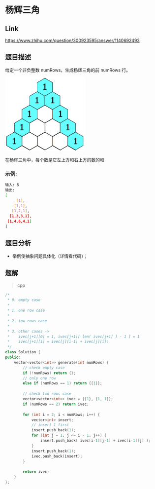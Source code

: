 # **杨辉三角**

## **Link**

<https://www.zhihu.com/question/300923595/answer/1140692493>

## **题目描述**

给定一个非负整数 numRows，生成杨辉三角的前 numRows 行。

![no way](src/PascalTriangleAnimated2.gif "from leetcode")

在杨辉三角中，每个数是它左上方和右上方的数的和

### 示例:

```bash
输入: 5
输出:
[
     [1],
    [1,1],
   [1,2,1],
  [1,3,3,1],
 [1,4,6,4,1]
]
```

## **题目分析**

- 举例使抽象问题具体化（详情看代码）；

## **题解**

> cpp

```cpp
/*
 * 0. empty case
 *
 * 1. one row case
 *
 * 2. tow rows case
 *
 * 3. other cases ->
 *    ivec[j+1][0] = 1, ivec[j+1][ len( ivec[j+1] ) - 1 ] = 1
 *    ivec[j+1][i] = ivec[j][i-1] + ivec[j][i];
 */
class Solution {
public:
    vector<vector<int>> generate(int numRows) {
        // check empty case
        if (!numRows) return {};
        // only one row
        else if (numRows == 1) return {{1}};

        // check two rows case
        vector<vector<int>> ivec = {{1}, {1, 1}};
        if (numRows == 2) return ivec;

        for (int i = 2; i < numRows; i++) {
            vector<int> insert;
            // insert 1 first
            insert.push_back(1);
            for (int j = 1; j <= i - 1; j++) {
                insert.push_back( ivec[i-1][j-1] + ivec[i-1][j] );
            }
            insert.push_back(1);
            ivec.push_back(insert);
        }

        return ivec;
    }
};
```

